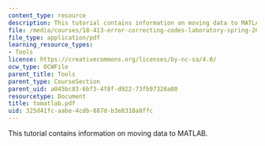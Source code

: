 ```yaml
---
content_type: resource
description: This tutorial contains information on moving data to MATLAB.
file: /media/courses/18-413-error-correcting-codes-laboratory-spring-2004/325d41fcaabe4cdb887db3e8310a8ffc_tomatlab.pdf
file_type: application/pdf
learning_resource_types:
- Tools
license: https://creativecommons.org/licenses/by-nc-sa/4.0/
ocw_type: OCWFile
parent_title: Tools
parent_type: CourseSection
parent_uid: a045bc83-6bf3-4f8f-d922-73fb97328a80
resourcetype: Document
title: tomatlab.pdf
uid: 325d41fc-aabe-4cdb-887d-b3e8310a8ffc
---
```

This tutorial contains information on moving data to MATLAB.